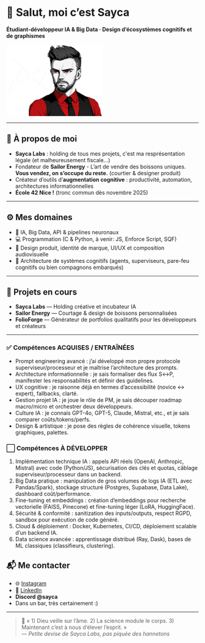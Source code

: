 # 👋 Salut, moi c’est Sayca

**Étudiant-développeur IA & Big Data · Design d’écosystèmes cognitifs et de graphismes**

![Bannière](compactbanner.png)

---

## 🧠 À propos de moi
- **Sayca Labs** : holding de tous mes projets, c'est ma resprésentation légale (et malheureusement fiscale...)
- Fondateur de **Sailor Energy** - L’art de vendre des boissons uniques. **Vous vendez, on s’occupe du reste.** (courtier & designer produit)
- Créateur d’outils d’**augmentation cognitive** : productivité, automation, architectures informationnelles  
- **École 42 Nice !** (tronc commun dès novembre 2025)

---

## ⚙️ Mes domaines
- 🧬 IA, Big Data, API & pipelines neuronaux  
- 💻 Programmation (C & Python, à venir: JS, Enforce Script, SQF)
- 🎨 Design produit, identité de marque, UI/UX et composition audiovisuelle
- 🧩 Architecture de systèmes cognitifs (agents, superviseurs, pare-feu cognitifs ou bien compagnons embarqués)

---

## 🚀 Projets en cours
- **Sayca Labs** — Holding créative et incubateur IA  
- **Sailor Energy** — Courtage & design de boissons personnalisées  
- **FolioForge** — Générateur de portfolios qualitatifs pour les développeurs et créateurs

---

### ✅ Compétences ACQUISES / ENTRAÎNÉES
- Prompt engineering avancé : j’ai développé mon propre protocole superviseur/processeur et je maîtrise l’architecture des prompts.  
- Architecture informationnelle : je sais formaliser des flux S↔P, manifester les responsabilités et définir des guidelines.  
- UX cognitive : je raisonne déjà en termes d’accessibilité (novice ↔ expert), fallbacks, clarté.  
- Gestion projet IA : je joue le rôle de PM, je sais découper roadmap macro/micro et orchestrer deux développeurs.  
- Culture IA : je connais GPT-4o, GPT-5, Claude, Mistral, etc., et je sais comparer coûts/tokens/perfs.  
- Design & artistique : je pose des règles de cohérence visuelle, tokens graphiques, palettes.  

### ⬜️ Compétences À DÉVELOPPER
1. Implémentation technique IA : appels API réels (OpenAI, Anthropic, Mistral) avec code (Python/JS), sécurisation des clés et quotas, câblage superviseur/processeur dans un backend.  
2. Big Data pratique : manipulation de gros volumes de logs IA (ETL avec Pandas/Spark), stockage structuré (Postgres, Supabase, Data Lake), dashboard coût/performance.  
3. Fine-tuning et embeddings : création d’embeddings pour recherche vectorielle (FAISS, Pinecone) et fine-tuning léger (LoRA, HuggingFace).  
4. Sécurité & conformité : sanitization des inputs/outputs, respect RGPD, sandbox pour exécution de code généré.  
5. Cloud & déploiement : Docker, Kubernetes, CI/CD, déploiement scalable d’un backend IA.  
6. Data science avancée : apprentissage distribué (Ray, Dask), bases de ML classiques (classifieurs, clustering).  

## 📬 Me contacter
- 🌐 [Instagram](https://instagram.com/sayca.labs)  
- 💼 [LinkedIn](https://linkedin.com/in/sayca)
- **Discord @sayca**
- Dans un bar, très certainement :)

---

> 🧠 « 1) Dieu veille sur l’âme. 2) La science module le corps. 3) Maintenant c’est à nous d’élever l’esprit. »  
> — *Petite devise de Sayca Labs, pas piquée des hannetons*
